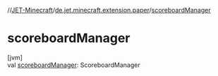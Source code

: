 //[JET-Minecraft](../../index.md)/[de.jet.minecraft.extension.paper](index.md)/[scoreboardManager](scoreboard-manager.md)

# scoreboardManager

[jvm]\
val [scoreboardManager](scoreboard-manager.md): ScoreboardManager
